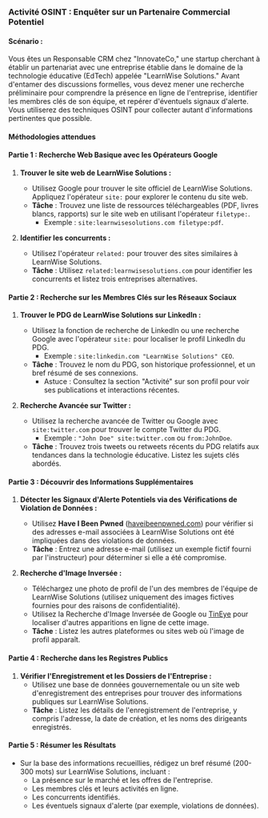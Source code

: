 ### **Activité OSINT : Enquêter sur un Partenaire Commercial Potentiel**

#### **Scénario :**  
Vous êtes un Responsable CRM chez "InnovateCo," une startup cherchant à établir un partenariat avec une entreprise établie dans le domaine de la technologie éducative (EdTech) appelée "LearnWise Solutions." Avant d'entamer des discussions formelles, vous devez mener une recherche préliminaire pour comprendre la présence en ligne de l'entreprise, identifier les membres clés de son équipe, et repérer d'éventuels signaux d'alerte. Vous utiliserez des techniques OSINT pour collecter autant d'informations pertinentes que possible.

#### **Méthodologies attendues**

#### **Partie 1 : Recherche Web Basique avec les Opérateurs Google**  
1. **Trouver le site web de LearnWise Solutions :**  
   - Utilisez Google pour trouver le site officiel de LearnWise Solutions. Appliquez l'opérateur `site:` pour explorer le contenu du site web.
   - **Tâche** : Trouvez une liste de ressources téléchargeables (PDF, livres blancs, rapports) sur le site web en utilisant l'opérateur `filetype:`.  
     - Exemple : `site:learnwisesolutions.com filetype:pdf`.

2. **Identifier les concurrents :**  
   - Utilisez l'opérateur `related:` pour trouver des sites similaires à LearnWise Solutions.
   - **Tâche** : Utilisez `related:learnwisesolutions.com` pour identifier les concurrents et listez trois entreprises alternatives.

#### **Partie 2 : Recherche sur les Membres Clés sur les Réseaux Sociaux**  
1. **Trouver le PDG de LearnWise Solutions sur LinkedIn :**  
   - Utilisez la fonction de recherche de LinkedIn ou une recherche Google avec l'opérateur `site:` pour localiser le profil LinkedIn du PDG.  
     - Exemple : `site:linkedin.com "LearnWise Solutions" CEO`.
   - **Tâche** : Trouvez le nom du PDG, son historique professionnel, et un bref résumé de ses connexions.  
     - Astuce : Consultez la section "Activité" sur son profil pour voir ses publications et interactions récentes.

2. **Recherche Avancée sur Twitter :**  
   - Utilisez la recherche avancée de Twitter ou Google avec `site:twitter.com` pour trouver le compte Twitter du PDG.  
     - Exemple : `"John Doe" site:twitter.com` ou `from:JohnDoe`.
   - **Tâche** : Trouvez trois tweets ou retweets récents du PDG relatifs aux tendances dans la technologie éducative. Listez les sujets clés abordés.

#### **Partie 3 : Découvrir des Informations Supplémentaires**  
1. **Détecter les Signaux d'Alerte Potentiels via des Vérifications de Violation de Données :**  
   - Utilisez **Have I Been Pwned** ([haveibeenpwned.com](https://haveibeenpwned.com)) pour vérifier si des adresses e-mail associées à LearnWise Solutions ont été impliquées dans des violations de données.
   - **Tâche** : Entrez une adresse e-mail (utilisez un exemple fictif fourni par l'instructeur) pour déterminer si elle a été compromise.

2. **Recherche d'Image Inversée :**  
   - Téléchargez une photo de profil de l'un des membres de l'équipe de LearnWise Solutions (utilisez uniquement des images fictives fournies pour des raisons de confidentialité).
   - Utilisez la Recherche d'Image Inversée de Google ou [TinEye](https://www.tineye.com/) pour localiser d'autres apparitions en ligne de cette image.
   - **Tâche** : Listez les autres plateformes ou sites web où l'image de profil apparaît.

#### **Partie 4 : Recherche dans les Registres Publics**  
1. **Vérifier l'Enregistrement et les Dossiers de l'Entreprise :**  
   - Utilisez une base de données gouvernementale ou un site web d'enregistrement des entreprises pour trouver des informations publiques sur LearnWise Solutions.
   - **Tâche** : Listez les détails de l'enregistrement de l'entreprise, y compris l'adresse, la date de création, et les noms des dirigeants enregistrés.

#### **Partie 5 : Résumer les Résultats**  
- Sur la base des informations recueillies, rédigez un bref résumé (200-300 mots) sur LearnWise Solutions, incluant :
  - La présence sur le marché et les offres de l'entreprise.
  - Les membres clés et leurs activités en ligne.
  - Les concurrents identifiés.
  - Les éventuels signaux d'alerte (par exemple, violations de données).
